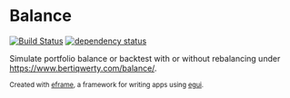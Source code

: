 # Balance
[![Build Status](https://github.com/bertiqwerty/balance/workflows/CI/badge.svg)](https://github.com/bertyqwerty/balance/actions?workflow=CI)
[![dependency status](https://deps.rs/repo/github/bertiqwerty/balance/status.svg)](https://deps.rs/repo/github/bertiqwerty/balance)

Simulate portfolio balance or backtest with or without rebalancing under https://www.bertiqwerty.com/balance/.

<sub>Created with [eframe](https://github.com/emilk/egui/tree/master/crates/eframe), a framework for writing apps using [egui](https://github.com/emilk/egui/).</sub>
